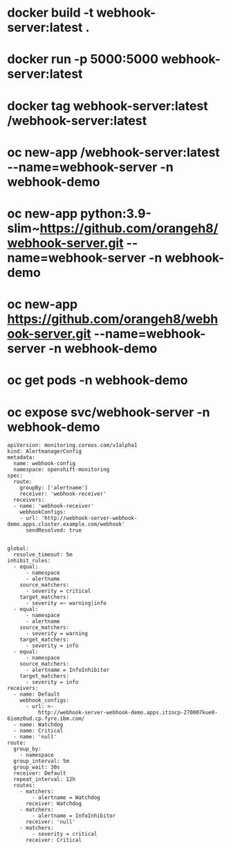 
# docker build -t webhook-server:latest .
# docker run -p 5000:5000 webhook-server:latest
# docker tag webhook-server:latest <your-dockerhub-username>/webhook-server:latest
# oc new-app <your-dockerhub-username>/webhook-server:latest --name=webhook-server -n webhook-demo


# oc new-app python:3.9-slim~https://github.com/orangeh8/webhook-server.git --name=webhook-server -n webhook-demo
# oc new-app https://github.com/orangeh8/webhook-server.git --name=webhook-server -n webhook-demo
# oc get pods -n webhook-demo
# oc expose svc/webhook-server -n webhook-demo


```
apiVersion: monitoring.coreos.com/v1alpha1
kind: AlertmanagerConfig
metadata:
  name: webhook-config
  namespace: openshift-monitoring
spec:
  route:
    groupBy: ['alertname']
    receiver: 'webhook-receiver'
  receivers:
  - name: 'webhook-receiver'
    webhookConfigs:
    - url: 'http://webhook-server-webhook-demo.apps.cluster.example.com/webhook'
      sendResolved: true


global:
  resolve_timeout: 5m
inhibit_rules:
  - equal:
      - namespace
      - alertname
    source_matchers:
      - severity = critical
    target_matchers:
      - severity =~ warning|info
  - equal:
      - namespace
      - alertname
    source_matchers:
      - severity = warning
    target_matchers:
      - severity = info
  - equal:
      - namespace
    source_matchers:
      - alertname = InfoInhibitor
    target_matchers:
      - severity = info
receivers:
  - name: Default
    webhook_configs:
      - url: >-
          http://webhook-server-webhook-demo.apps.itzocp-270007kue8-6iomz0ud.cp.fyre.ibm.com/
  - name: Watchdog
  - name: Critical
  - name: 'null'
route:
  group_by:
    - namespace
  group_interval: 5m
  group_wait: 30s
  receiver: Default
  repeat_interval: 12h
  routes:
    - matchers:
        - alertname = Watchdog
      receiver: Watchdog
    - matchers:
        - alertname = InfoInhibitor
      receiver: 'null'
    - matchers:
        - severity = critical
      receiver: Critical

```